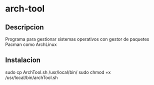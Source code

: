 # arch-tool

## Descripcion
Programa para gestionar sistemas operativos con
gestor de paquetes Pacman como ArchLinux

## Instalacion

sudo cp ArchTool.sh /usr/local/bin/
sudo chmod +x /usr/local/bin/archTool.sh
